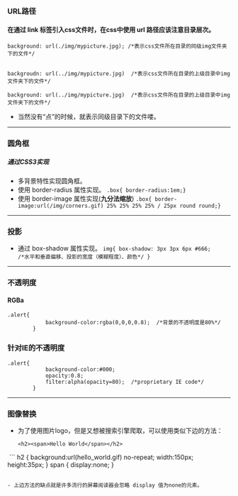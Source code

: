 ### URL路径
#### 在通过 link 标签引入css文件时，在css中使用  url 路径应该注意目录层次。
```
background: url(./img/mypicture.jpg); /*表示css文件所在目录的同级img文件夹下的文件*/


backgroudn: url(../img/mypicture.jpg)  /*表示css文件所在目录的上级目录中img文件夹下的文件*/

background: url(../img/mypicture.jpg)  /*表示css文件所在目录的上级目录中img文件夹下的文件*/

```
- 当然没有“点”的时候，就表示同级目录下的文件喽。 

---
### 圆角框
##### 通过CSS3实现
- 多背景特性实现圆角框。
- 使用 border-radius 属性实现。
`.box{ border-radius:1em;}`
- 使用 border-image 属性实现(**九分法缩放**)
`.box{ border-image:url(/img/corners.gif) 25% 25% 25% 25% / 25px round round;} `

---
### 投影
- 通过 box-shadow 属性实现。
    `img{
        box-shadow: 3px 3px 6px #666;      
         /*水平和垂直偏移、投影的宽度（模糊程度）、颜色*/
    }`

---
### 不透明度
#### RGBa
```
.alert{
            background-color:rgba(0,0,0,0.8);  /*背景的不透明度是80%*/
        }
```
### 针对IE的不透明度
```
.alert{
            background-color:#000;
            opacity:0.8;
            filter:alpha(opacity=80);  /*proprietary IE code*/
        }
```

---
### 图像替换
- 为了使用图片logo，但是又想被搜索引擎爬取，可以使用类似下边的方法：
  ```
  <h2><span>Hello World</span></h2>
  ```
  
  ```
  h2 { background:url(hello_world.gif) no-repeat;
        width:150px;
        height:35px;
  }
    span {
      display:none;
  }
```

- 上边方法的缺点就是许多流行的屏幕阅读器会忽略 display 值为none的元素。
